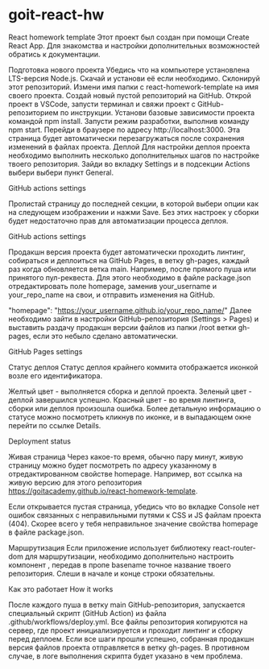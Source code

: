 # goit-react-hw

React homework template Этот проект был создан при помощи Create React App. Для
знакомства и настройки дополнительных возможностей обратись к документации.

Подготовка нового проекта Убедись что на компьютере установлена LTS-версия
Node.js. Скачай и установи её если необходимо. Склонируй этот репозиторий.
Измени имя папки с react-homework-template на имя своего проекта. Создай новый
пустой репозиторий на GitHub. Открой проект в VSCode, запусти терминал и свяжи
проект с GitHub-репозиторием по инструкции. Установи базовые зависимости проекта
командой npm install. Запусти режим разработки, выполнив команду npm start.
Перейди в браузере по адресу http://localhost:3000. Эта страница будет
автоматически перезагружаться после сохранения изменений в файлах проекта.
Деплой Для настройки деплоя проекта необходимо выполнить несколько
дополнительных шагов по настройке твоего репозитория. Зайди во вкладку Settings
и в подсекции Actions выбери выбери пункт General.

GitHub actions settings

Пролистай страницу до последней секции, в которой выбери опции как на следующем
изображении и нажми Save. Без этих настроек у сборки будет недостаточно прав для
автоматизации процесса деплоя.

GitHub actions settings

Продакшн версия проекта будет автоматически проходить линтинг, собираться и
деплоиться на GitHub Pages, в ветку gh-pages, каждый раз когда обновляется ветка
main. Например, после прямого пуша или принятого пул-реквеста. Для этого
необходимо в файле package.json отредактировать поле homepage, заменив
your_username и your_repo_name на свои, и отправить изменения на GitHub.

"homepage": "https://your_username.github.io/your_repo_name/" Далее необходимо
зайти в настройки GitHub-репозитория (Settings > Pages) и выставить раздачу
продакшн версии файлов из папки /root ветки gh-pages, если это небыло сделано
автоматически.

GitHub Pages settings

Статус деплоя Статус деплоя крайнего коммита отображается иконкой возле его
идентификатора.

Желтый цвет - выполняется сборка и деплой проекта. Зеленый цвет - деплой
завершился успешно. Красный цвет - во время линтинга, сборки или деплоя
произошла ошибка. Более детальную информацию о статусе можно посмотреть кликнув
по иконке, и в выпадающем окне перейти по ссылке Details.

Deployment status

Живая страница Через какое-то время, обычно пару минут, живую страницу можно
будет посмотреть по адресу указанному в отредактированном свойстве homepage.
Например, вот ссылка на живую версию для этого репозитория
https://goitacademy.github.io/react-homework-template.

Если открывается пустая страница, убедись что во вкладке Console нет ошибок
связанных с неправильными путями к CSS и JS файлам проекта (404). Скорее всего у
тебя неправильное значение свойства homepage в файле package.json.

Маршрутизация Если приложение использует библиотеку react-router-dom для
маршрутизации, необходимо дополнительно настроить компонент <BrowserRouter>,
передав в пропе basename точное название твоего репозитория. Слеши в начале и
конце строки обязательны.

<BrowserRouter basename="/your_repo_name/">
  <App />
</BrowserRouter>
Как это работает
How it works

После каждого пуша в ветку main GitHub-репозитория, запускается специальный
скрипт (GitHub Action) из файла .github/workflows/deploy.yml. Все файлы
репозитория копируются на сервер, где проект инициализируется и проходит линтинг
и сборку перед деплоем. Если все шаги прошли успешно, собранная продакшн версия
файлов проекта отправляется в ветку gh-pages. В противном случае, в логе
выполнения скрипта будет указано в чем проблема.
